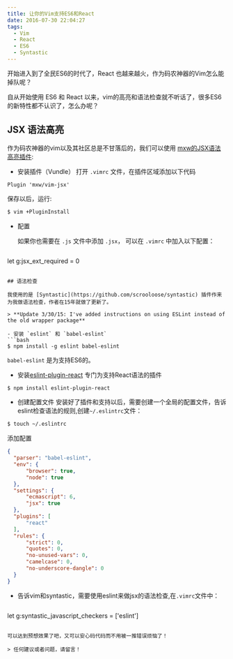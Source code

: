 ```yaml
---
title: 让你的Vim支持ES6和React
date: 2016-07-30 22:04:27
tags:
  - Vim
  - React
  - ES6
  - Syntastic
---
```


开始进入到了全民ES6的时代了，React 也越来越火，作为码农神器的Vim怎么能掉队呢？

自从开始使用 ES6 和 React 以来，vim的高亮和语法检查就不听话了，很多ES6的新特性都不认识了，怎么办呢？

## JSX 语法高亮

作为码农神器的vim以及其社区总是不甘落后的，我们可以使用 [mxw的JSX语法高亮插件](https://github.com/mxw/vim-jsx):

- 安装插件（Vundle）
打开 `.vimrc` 文件，在插件区域添加以下代码
```vimrc
Plugin 'mxw/vim-jsx'
```
  保存以后，运行:
```bash
$ vim +PluginInstall
```
<!-- more -->

- 配置

  如果你也需要在 `.js` 文件中添加 `.jsx`， 可以在 `.vimrc` 中加入以下配置：

  ```vimrc
let g:jsx_ext_required = 0 
```

## 语法检查

我使用的是 [Syntastic](https://github.com/scrooloose/syntastic) 插件作来为我做语法检查，作者在15年就做了更新了。

> **Update 3/30/15: I've added instructions on using ESLint instead of the old wrapper package**

- 安装 `eslint` 和 `babel-eslint`
```bash
$ npm install -g eslint babel-eslint
```
  `babel-eslint` 是为支持ES6的。

- 安装[eslint-plugin-react](https://github.com/yannickcr/eslint-plugin-react)
专门为支持React语法的插件
```bash
$ npm install eslint-plugin-react
```

* 创建配置文件
安装好了插件和支持以后，需要创建一个全局的配置文件，告诉eslint检查语法的规则,创建`~/.eslintrc`文件：
```bash
$ touch ~/.eslintrc
```
  添加配置
  ```json
{
    "parser": "babel-eslint",
    "env": {
        "browser": true,
        "node": true
    },
    "settings": {
        "ecmascript": 6,
        "jsx": true
    },
    "plugins": [
        "react"
    ],
    "rules": {
        "strict": 0,
        "quotes": 0,
        "no-unused-vars": 0,
        "camelcase": 0,
        "no-underscore-dangle": 0
    }
}
```

* 告诉vim和syntastic，需要使用eslint来做jsx的语法检查,在`.vimrc`文件中：

  ```
let g:syntastic_javascript_checkers = ['eslint']
```

可以达到预想效果了吧，又可以安心码代码而不用被一推错误烦恼了！

> 任何建议或者问题，请留言！
